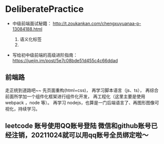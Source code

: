 # DeliberatePractice

- 中级前端面试秘籍： http://t.zoukankan.com/chengxuyuanaa-p-13084188.html

  1. 语义化标签
  2. 

- 写给初中级前端的高级进阶指南： https://juejin.im/post/5e7c08bde51d455c4c66ddad

## 前端路

走正统到道路吧~~
先页面重构(html+css)，
再学习脚本语言（js、ts），
再综合前面所学加一个组件化框架进行组件化开发，
再工程化（这里主要是使用 webpack ，node 等）。
再学习 nodejs，也算是一门后端语言了、再图形图像可视化，持续学习。


## leetcode 账号使用QQ账号登陆 微信和github账号已经注销，20211024就可以用qq账号全员绑定啦～